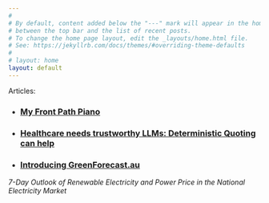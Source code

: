 ```yaml
---
#
# By default, content added below the "---" mark will appear in the home page
# between the top bar and the list of recent posts.
# To change the home page layout, edit the _layouts/home.html file.
# See: https://jekyllrb.com/docs/themes/#overriding-theme-defaults
#
# layout: home
layout: default
---
```


Articles:

- ### [My Front Path Piano](/front-path-piano)

- ### [Healthcare needs trustworthy LLMs: Deterministic Quoting can help](/deterministic-quoting)

- ### [Introducing GreenForecast.au](/greenforecast)
*7-Day Outlook of Renewable Electricity and Power Price in the National Electricity Market*
